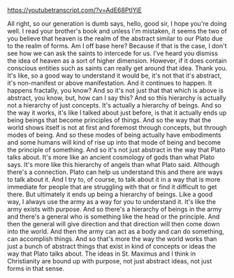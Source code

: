 https://youtubetranscript.com/?v=AdE68PtIYiE

 All right, so our generation is dumb says, hello, good sir, I hope you're doing well. I read your brother's book and unless I'm mistaken, it seems the two of you believe that heaven is the realm of the abstract similar to our Plato due to the realm of forms. Am I off base here? Because if that is the case, I don't see how we can ask the saints to intercede for us. I've heard you dismiss the idea of heaven as a sort of higher dimension. However, if it does contain conscious entities such as saints can really get around that idea. Thank you. It's like, so a good way to understand it would be, it's not that it's abstract, it's non-manifest or above manifestation. And it continues to happen. It happens fractally, you know? And so it's not just that that which is above is abstract, you know, but, how can I say this? And so this hierarchy is actually not a hierarchy of just concepts. It's actually a hierarchy of beings. And so the way it works, it's like I talked about just before, is that it actually ends up being beings that become principles of things. And so the way that the world shows itself is not at first and foremost through concepts, but through modes of being. And so these modes of being actually have embodiments and some humans will kind of rise up into that mode of being and become the principle of something. And so it's not just abstract in the way that Plato talks about. It's more like an ancient cosmology of gods than what Plato says. It's more like this hierarchy of angels than what Plato said. Although there's a connection. Plato can help us understand this and there are ways to talk about it. And I try to, of course, to talk about it in a way that is more immediate for people that are struggling with that or find it difficult to get there. But ultimately it ends up being a hierarchy of beings. Like a good way, I always use the army as a way for you to understand it. It's like the army exists with purpose. And so there's a hierarchy of beings in the army and there's a general who is something like the head or the principle. And then the general will give direction and that direction will then come down into the world. And then the army can act as a body and can do something, can accomplish things. And so that's more the way the world works than just a bunch of abstract things that exist in kind of concepts or ideas the way that Plato talks about. The ideas in St. Maximus and I think in Christianity are bound up with purpose, not just abstract ideas, not just forms in that sense.